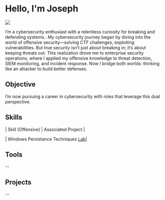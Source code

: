 # Hello, I'm Joseph
<a href=https://www.linkedin.com/in/josephgeorgeandrews/><img src="https://img.shields.io/badge/-LinkedIn-0072b1?&style=for-the-badge&logo=linkedin&logoColor=white" /></a>

I’m a cybersecurity enthusiast with a relentless curiosity for breaking and defending systems.. My cybersecurity journey began by diving into the  world of offensive security—solving CTF challenges, exploiting vulnerabilities. But true security isn’t just about breaking in; it’s about keeping threats out. This realization drove me to enterprise security operations, where I applied my offensive knowledge to threat detection, SIEM monitoring, and incident response. Now I bridge both worlds: thinking like an attacker to build better defenses.

## Objective


I’m now pursuing a career in cybersecurity with roles that leverage this dual perspective.
## Skills


| Skill (Offensive)                             | Associated Project         |

| Windows Persistance Techniques <a href="https://github.com/Berserkerflow/RedTeamLabs/blob/main/Windows%20Local%20Persistence%20Techniques">Lab</a>|

## Tools
--



## Projects
--
